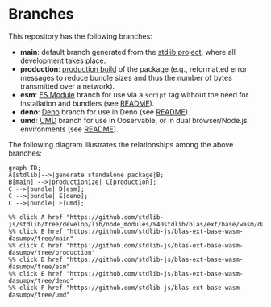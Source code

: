 <!--

@license Apache-2.0

Copyright (c) 2022 The Stdlib Authors.

Licensed under the Apache License, Version 2.0 (the "License");
you may not use this file except in compliance with the License.
You may obtain a copy of the License at

    http://www.apache.org/licenses/LICENSE-2.0

Unless required by applicable law or agreed to in writing, software
distributed under the License is distributed on an "AS IS" BASIS,
WITHOUT WARRANTIES OR CONDITIONS OF ANY KIND, either express or implied.
See the License for the specific language governing permissions and
limitations under the License.

-->

# Branches

This repository has the following branches:

-   **main**: default branch generated from the [stdlib project][stdlib-url], where all development takes place.
-   **production**: [production build][production-url] of the package (e.g., reformatted error messages to reduce bundle sizes and thus the number of bytes transmitted over a network).
-   **esm**: [ES Module][esm-url] branch for use via a `script` tag without the need for installation and bundlers (see [README][esm-readme]).
-   **deno**: [Deno][deno-url] branch for use in Deno (see [README][deno-readme]).
-   **umd**: [UMD][umd-url] branch for use in Observable, or in dual browser/Node.js environments (see [README][umd-readme]).

The following diagram illustrates the relationships among the above branches:

```mermaid
graph TD;
A[stdlib]-->|generate standalone package|B;
B[main] -->|productionize| C[production];
C -->|bundle| D[esm];
C -->|bundle| E[deno];
C -->|bundle| F[umd];

%% click A href "https://github.com/stdlib-js/stdlib/tree/develop/lib/node_modules/%40stdlib/blas/ext/base/wasm/dasumpw"
%% click B href "https://github.com/stdlib-js/blas-ext-base-wasm-dasumpw/tree/main"
%% click C href "https://github.com/stdlib-js/blas-ext-base-wasm-dasumpw/tree/production"
%% click D href "https://github.com/stdlib-js/blas-ext-base-wasm-dasumpw/tree/esm"
%% click E href "https://github.com/stdlib-js/blas-ext-base-wasm-dasumpw/tree/deno"
%% click F href "https://github.com/stdlib-js/blas-ext-base-wasm-dasumpw/tree/umd"
```

[stdlib-url]: https://github.com/stdlib-js/stdlib/tree/develop/lib/node_modules/%40stdlib/blas/ext/base/wasm/dasumpw
[production-url]: https://github.com/stdlib-js/blas-ext-base-wasm-dasumpw/tree/production
[deno-url]: https://github.com/stdlib-js/blas-ext-base-wasm-dasumpw/tree/deno
[deno-readme]: https://github.com/stdlib-js/blas-ext-base-wasm-dasumpw/blob/deno/README.md
[umd-url]: https://github.com/stdlib-js/blas-ext-base-wasm-dasumpw/tree/umd
[umd-readme]: https://github.com/stdlib-js/blas-ext-base-wasm-dasumpw/blob/umd/README.md
[esm-url]: https://github.com/stdlib-js/blas-ext-base-wasm-dasumpw/tree/esm
[esm-readme]: https://github.com/stdlib-js/blas-ext-base-wasm-dasumpw/blob/esm/README.md